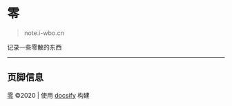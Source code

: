 # 零

> note.i-wbo.cn

记录一些零散的东西

---

## 页脚信息

[零](/) &copy;2020 | 使用 <a href="https://github.com/docsifyjs/docsify" target="_blank">docsify</a> 构建
